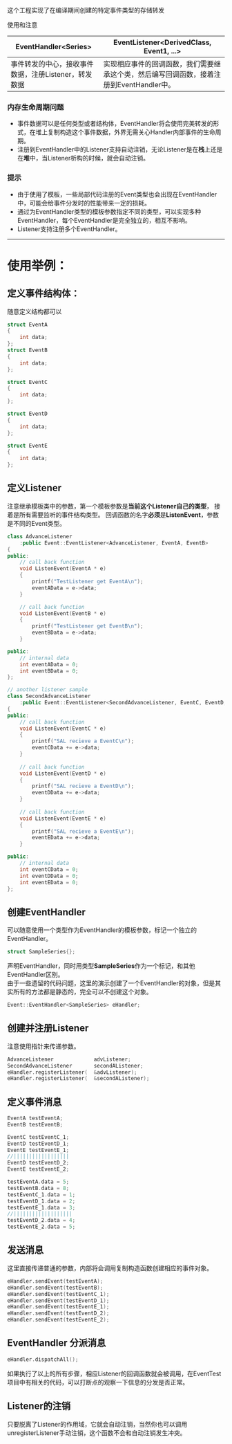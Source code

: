 这个工程实现了在编译期间创建的特定事件类型的存储转发

使用和注意

EventHandler&lt;Series&gt; | EventListener&lt;DerivedClass, Event1, ...&gt;
-------------|---------------
事件转发的中心，接收事件数据，注册Listener，转发数据  |  实现相应事件的回调函数，我们需要继承这个类，然后编写回调函数，接着注册到EventHandler中。

### 内存生命周期问题
* 事件数据可以是任何类型或者结构体，EventHandler将会使用完美转发的形式，在堆上复制构造这个事件数据，外界无需关心Handler内部事件的生命周期。
* 注册到EventHandler中的Listener支持自动注销，无论Listener是在**栈**上还是在**堆**中，当Listener析构的时候，就会自动注销。


### 提示
* 由于使用了模板，一些局部代码注册的Event类型也会出现在EventHandler中，可能会给事件分发时的性能带来一定的损耗。
* 通过为EventHandler类型的模板参数指定不同的类型，可以实现多种EventHandler，每个EventHandler是完全独立的，相互不影响。
* Listener支持注册多个EventHandler<Series>。


------
# 使用举例：
## 定义事件结构体：
随意定义结构都可以
```c++
struct EventA
{
	int data;
};
struct EventB
{
	int data;
};

struct EventC
{
	int data;
};

struct EventD
{
	int data;
};

struct EventE
{
	int data;
};
```

## 定义Listener  
注意继承模板类中的参数，第一个模板参数是**当前这个Listener自己的类型**，
接着是所有需要监听的事件结构类型。
回调函数的名字**必须**是**ListenEvent**，参数是不同的Event类型。
```c++
class AdvanceListener
	:public Event::EventListener<AdvanceListener, EventA, EventB>
{
public:
    // call back function
	void ListenEvent(EventA * e)
	{
		printf("TestListener get EventA\n");
		eventAData = e->data;
	}

    // call back function
	void ListenEvent(EventB * e)
	{
		printf("TestListener get EventB\n");
		eventBData = e->data;
	}

public:
    // internal data
	int eventAData = 0;
	int eventBData = 0;
};

// another listener sample
class SecondAdvanceListener
	:public Event::EventListener<SecondAdvanceListener, EventC, EventD, EventE>
{
public:
    // call back function
	void ListenEvent(EventC * e)
	{
		printf("SAL recieve a EventC\n");
		eventCData += e->data;
	}
    
    // call back function
	void ListenEvent(EventD * e)
	{
		printf("SAL recieve a EventD\n");
		eventDData += e->data;
	}
    
    // call back function
	void ListenEvent(EventE * e)
	{
		printf("SAL recieve a EventE\n");
		eventEData += e->data;
	}

public:
    // internal data
	int eventCData = 0;
	int eventDData = 0;
	int eventEData = 0;
};

```

## 创建EventHandler
可以随意使用一个类型作为EventHandler的模板参数，标记一个独立的EventHandler。
```c++
struct SampleSeries{};
```
声明EventHandler，同时用类型**SampleSeries**作为一个标记，和其他EventHandler区别。  
由于一些遗留的代码问题，这里的演示创建了一个EventHandler的对象，但是其实所有的方法都是静态的，完全可以不创建这个对象。
```c++
Event::EventHandler<SampleSeries> eHandler;
```

## 创建并注册Listener
注意使用指针来传递参数。
```c++
AdvanceListener             advListener;
SecondAdvanceListener       secondAListener;
eHandler.registerListener(  &advListener);
eHandler.registerListener(  &secondAListener);
```

## 定义事件消息
```c++
EventA testEventA;
EventB testEventB;

EventC testEventC_1;
EventD testEventD_1;
EventE testEventE_1;
//||||||||||||||||||
EventD testEventD_2;
EventE testEventE_2;

testEventA.data = 5;
testEventB.data = 8;
testEventC_1.data = 1;
testEventD_1.data = 2;
testEventE_1.data = 3;
//|||||||||||||||||||
testEventD_2.data = 4;
testEventE_2.data = 5;
```
## 发送消息
这里直接传递普通的参数，内部将会调用复制构造函数创建相应的事件对象。
```c++
eHandler.sendEvent(testEventA);
eHandler.sendEvent(testEventB);
eHandler.sendEvent(testEventC_1);
eHandler.sendEvent(testEventD_1);
eHandler.sendEvent(testEventE_1);
eHandler.sendEvent(testEventD_2);
eHandler.sendEvent(testEventE_2);
```

## EventHandler 分派消息
```c++
eHandler.dispatchAll();
```
如果执行了以上的所有步骤，相应Listener的回调函数就会被调用，在EventTest项目中有相关的代码，可以打断点的观察一下信息的分发是否正常。

## Listener的注销
只要脱离了Listener的作用域，它就会自动注销，当然你也可以调用unregisterListener手动注销，这个函数不会和自动注销发生冲突。

